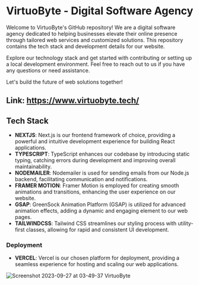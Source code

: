# VirtuoByte - Digital Software Agency

Welcome to VirtuoByte's GitHub repository! We are a digital software agency dedicated to helping businesses elevate their online presence through tailored web services and customized solutions. This repository contains the tech stack and development details for our website.

Explore our technology stack and get started with contributing or setting up a local development environment. Feel free to reach out to us if you have any questions or need assistance.

Let's build the future of web solutions together!

## Link: https://www.virtuobyte.tech/

## Tech Stack
- **NEXTJS**: Next.js is our frontend framework of choice, providing a powerful and intuitive development experience for building React applications.
- **TYPESCRIPT**: TypeScript enhances our codebase by introducing static typing, catching errors during development and improving overall maintainability.
- **NODEMAILER**: Nodemailer is used for sending emails from our Node.js backend, facilitating communication and notifications.
- **FRAMER MOTION**: Framer Motion is employed for creating smooth animations and transitions, enhancing the user experience on our website.
- **GSAP**: GreenSock Animation Platform (GSAP) is utilized for advanced animation effects, adding a dynamic and engaging element to our web pages.
- **TAILWINDCSS**: Tailwind CSS streamlines our styling process with utility-first classes, allowing for rapid and consistent UI development.

### Deployment
- **VERCEL**: Vercel is our chosen platform for deployment, providing a seamless experience for hosting and scaling our web applications.

![Screenshot 2023-09-27 at 03-49-37 VirtuoByte](https://github.com/mubashir05-beep/VirtuoByte/assets/100374421/eca155d6-87a0-4437-a70e-1914e6a2dad2)

